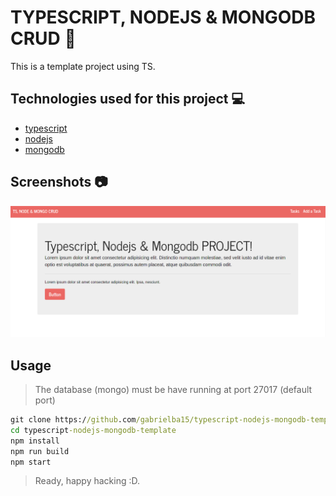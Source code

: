 # TYPESCRIPT, NODEJS & MONGODB CRUD :rocket:

This is a template project using TS.

## Technologies used for this project :computer:

- [typescript](https://www.typescriptlang.org/)
- [nodejs](https://nodejs.org/en/)
- [mongodb](https://nodejs.org/en/)

## Screenshots :camera:

![principal](docs/principal.png)

## Usage

> The database (mongo) must be have running at port 27017 (default port)

```cmd
git clone https://github.com/gabrielba15/typescript-nodejs-mongodb-template.git 
cd typescript-nodejs-mongodb-template
npm install 
npm run build 
npm start
```

> Ready, happy hacking :D.
